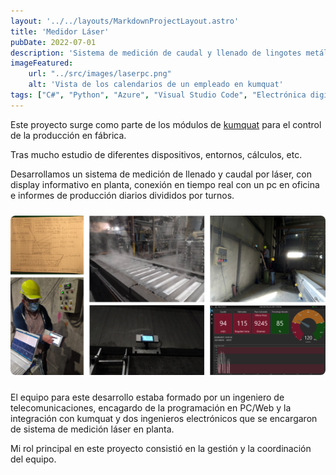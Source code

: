 ```yaml
---
layout: '../../layouts/MarkdownProjectLayout.astro'
title: 'Medidor Láser'
pubDate: 2022-07-01
description: 'Sistema de medición de caudal y llenado de lingotes metálicos por láser.'
imageFeatured:
    url: "../src/images/laserpc.png"
    alt: 'Vista de los calendarios de un empleado en kumquat'
tags: ["C#", "Python", "Azure", "Visual Studio Code", "Electrónica digital", "Slack", "Trello", "Gitlab", "Dropbox Paper"]
---
```

Este proyecto surge como parte de los módulos de <a href="/projects/kumquat" target="_blank">kumquat</a> para el control de la producción en fábrica.

Tras mucho estudio de diferentes dispositivos, entornos, cálculos, etc.

Desarrollamos un sistema de medición de llenado y caudal por láser, con display informativo en planta, conexión en tiempo real con un pc en oficina e informes de producción diarios divididos por turnos.
<div class="flex justify-center items-center">
    <img src="/src/images/laserphotos.png" alt="Vista del listado de usuarios en talkiens admin" class="imgmd">
</div>

El equipo para este desarrollo estaba formado por un ingeniero de telecomunicaciones, encagardo de la programación en PC/Web y la integración con kumquat y dos ingenieros electrónicos que se encargaron de sistema de medición láser en planta.

Mi rol principal en este proyecto consistió en la gestión y la coordinación del equipo.

<style>
    .imgmd{
        border-radius: 0.5rem;
        margin-top: 2%;
        margin-bottom: 2%;
    }
</style>
